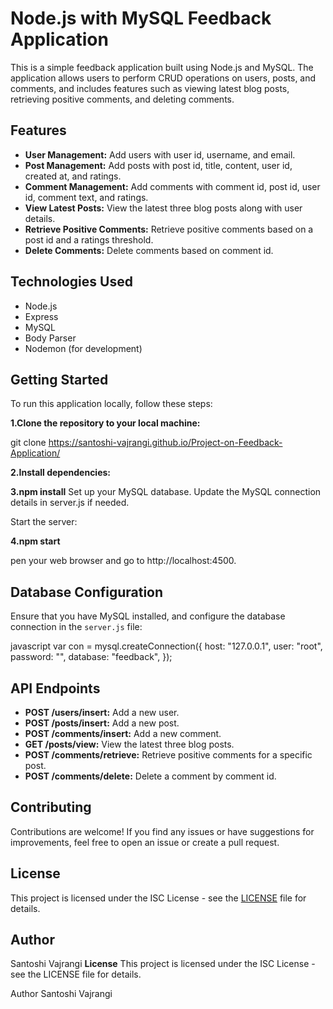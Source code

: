  

# Node.js with MySQL Feedback Application

This is a simple feedback application built using Node.js and MySQL. The application allows users to perform CRUD operations on users, posts, and comments, and includes features such as viewing latest blog posts, retrieving positive comments, and deleting comments.

## Features

- **User Management:** Add users with user id, username, and email.
- **Post Management:** Add posts with post id, title, content, user id, created at, and ratings.
- **Comment Management:** Add comments with comment id, post id, user id, comment text, and ratings.
- **View Latest Posts:** View the latest three blog posts along with user details.
- **Retrieve Positive Comments:** Retrieve positive comments based on a post id and a ratings threshold.
- **Delete Comments:** Delete comments based on comment id.

## Technologies Used

- Node.js
- Express
- MySQL
- Body Parser
- Nodemon (for development)

## Getting Started

To run this application locally, follow these steps:

**1.Clone the repository to your local machine:**
 
   git clone https://santoshi-vajrangi.github.io/Project-on-Feedback-Application/


**2.Install dependencies:**

 
 
**3.npm install**
Set up your MySQL database. Update the MySQL connection details in server.js if needed.

Start the server:

 
 
**4.npm start**

pen your web browser and go to http://localhost:4500.

## Database Configuration

Ensure that you have MySQL installed, and configure the database connection in the `server.js` file:

javascript
var con = mysql.createConnection({
  host: "127.0.0.1",
  user: "root",
  password: "",
  database: "feedback",
});

## API Endpoints

- **POST /users/insert:** Add a new user.
- **POST /posts/insert:** Add a new post.
- **POST /comments/insert:** Add a new comment.
- **GET /posts/view:** View the latest three blog posts.
- **POST /comments/retrieve:** Retrieve positive comments for a specific post.
- **POST /comments/delete:** Delete a comment by comment id.

## Contributing

Contributions are welcome! If you find any issues or have suggestions for improvements, feel free to open an issue or create a pull request.

## License

This project is licensed under the ISC License - see the [LICENSE](LICENSE) file for details.

## Author

Santoshi Vajrangi
**License**
This project is licensed under the ISC License - see the LICENSE file for details.

Author
Santoshi Vajrangi

 
